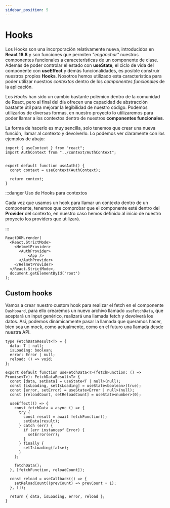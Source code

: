 ```yaml
---
sidebar_position: 5
---
```


# Hooks

Los Hooks son una incorporación relativamente nueva, introducidos en **React 16.8** y son funciones que permiten *"enganchar"* nuestros componentes funcionales a caraceterísticas de un componente de clase. Además de poder controlar el estado con **useState**, el ciclo de vida del componente con **useEffect** y demás funcionalidades, es posible construir nuestros propios **Hooks**. Nosotros hemos utilizado esta característica para poder utilizar nuestros *contextos* dentro de los *componentes funcionales* de la aplicación.

Los *Hooks* han sido un cambio bastante polémico dentro de la comunidad de React, pero al final del día ofrecen una capacidad de abstracción bastante útil para mejorar la legibilidad de nuestro código. Podemos utilizarlos de diversas formas, en nuestro proyecto lo utilizaremos para poder llamar a los contextos dentro de nuestros **componentes funcionales**.

La forma de hacerlo es muy sencilla, solo tenemos que crear una nueva función, llamar al contexto y devolverlo. Lo podemos ver claramente con los ejemplos de abajo:

```tsx title="src/hooks/useAuth.tsx"
import { useContext } from "react";
import AuthContext from "../context/AuthContext";


export default function useAuth() {
  const context = useContext(AuthContext);

  return context;
}
```

:::danger Uso de Hooks para contextos

Cada vez que usamos un hook para llamar un contexto dentro de un componente, tenemos que comprobar que el componente esté dentro del **Provider** del contexto, en nuestro caso hemos definido al inicio de nuestro proyecto los providers que utilizará.

:::

```tsx title="src/index.tsx"
ReactDOM.render(
  <React.StrictMode>
    <HelmetProvider>
      <AuthProvider>
          <App />
      </AuthProvider>  
    </HelmetProvider>
  </React.StrictMode>,
  document.getElementById('root')
);
```

## Custom hooks

Vamos a crear nuestro custom hook para realizar el fetch en el componente `Dashboard`, para ello crearemos un nuevo archivo llamado `useFetchData`, que aceptará un input genérico, realizará una llamada fetch y devolverá los datos. Así, podemos dinámicamente pasar la llamada que queramos hacer, bien sea un mock, como actualmente, como en el futuro una llamada desde nuestra API.

```tsx title="src/hooks/useFetchData.tsx"
type FetchDataResult<T> = {
  data: T | null;
  isLoading: boolean;
  error: Error | null;
  reload: () => void;
};

export default function useFetchData<T>(fetchFunction: () => Promise<T>): FetchDataResult<T> {
  const [data, setData] = useState<T | null>(null);
  const [isLoading, setIsLoading] = useState<boolean>(true);
  const [error, setError] = useState<Error | null>(null);
  const [reloadCount, setReloadCount] = useState<number>(0);

  useEffect(() => {
    const fetchData = async () => {
      try {
        const result = await fetchFunction();
        setData(result);
      } catch (err) {
        if (err instanceof Error) {
          setError(err);
        }
      } finally {
        setIsLoading(false);
      }
    };

    fetchData();
  }, [fetchFunction, reloadCount]);

  const reload = useCallback(() => {
    setReloadCount((prevCount) => prevCount + 1);
  }, []);

  return { data, isLoading, error, reload };
}
```